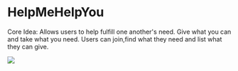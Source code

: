 # HelpMeHelpYou

Core Idea: Allows users to help fulfill one another's need. Give what you can and take what you need. Users can join,find what they need and list what they can give.

![](images/welcome)

